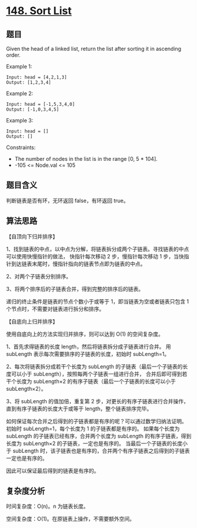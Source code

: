 # [148. Sort List](https://leetcode.com/problems/sort-list/)

## 题目

Given the head of a linked list, return the list after sorting it in ascending order.

Example 1:
```
Input: head = [4,2,1,3]
Output: [1,2,3,4]
```

Example 2:
```
Input: head = [-1,5,3,4,0]
Output: [-1,0,3,4,5]
```

Example 3:
```
Input: head = []
Output: []
```

Constraints:
- The number of nodes in the list is in the range [0, 5 * 104].
- -105 <= Node.val <= 105

## 题目含义

判断链表是否有环，无环返回 false，有环返回 true。

## 算法思路

【自顶向下归并排序】

1、找到链表的中点，以中点为分解，将链表拆分成两个子链表。寻找链表的中点可以使用快慢指针的做法，
快指针每次移动 2 步，慢指针每次移动 1 步，当快指针到达链表末尾时，慢指针指向的链表节点即为链表的中点。

2、对两个子链表分别排序。

3、将两个排序后的子链表合并，得到完整的排序后的链表。

递归的终止条件是链表的节点个数小于或等于 1，即当链表为空或者链表只包含 1 个节点时，不需要对链表进行拆分和排序。

【自底向上归并排序】

使用自底向上的方法实现归并排序，则可以达到 O(1) 的空间复杂度。

1、首先求得链表的长度 length，然后将链表拆分成子链表进行合并。
用 subLength 表示每次需要排序的子链表的长度，初始时 subLength=1。

2、每次将链表拆分成若干个长度为 subLength 的子链表（最后一个子链表的长度可以小于 subLength），按照每两个子链表一组进行合并，
合并后即可得到若干个长度为 subLength×2 的有序子链表（最后一个子链表的长度可以小于 subLength×2）。

3、将 subLength 的值加倍，重复第 2 步，对更长的有序子链表进行合并操作，直到有序子链表的长度大于或等于 length，整个链表排序完毕。

如何保证每次合并之后得到的子链表都是有序的呢？可以通过数学归纳法证明。
初始时 subLength=1，每个长度为 1 的子链表都是有序的。
如果每个长度为 subLength 的子链表已经有序，合并两个长度为 subLength 的有序子链表，得到长度为 subLength×2 的子链表，一定也是有序的。
当最后一个子链表的长度小于 subLength 时，该子链表也是有序的，合并两个有序子链表之后得到的子链表一定也是有序的。

因此可以保证最后得到的链表是有序的。

## 复杂度分析

时间复杂度：O(n)。n 为链表长度。

空间复杂度：O(1)。在原链表上操作，不需要额外空间。